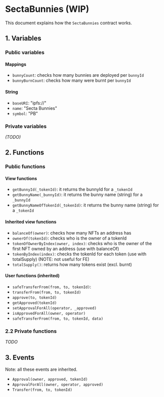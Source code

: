 # SectaBunnies (WIP)

This document explains how the `SectaBunnies` contract works.

## 1. Variables

### Public variables

#### Mappings

- `bunnyCount`: checks how many bunnies are deployed per `bunnyId`
- `bunnyBurnCount`: checks how many were burnt per `bunnyId`

#### String

- `baseURI`: "ipfs://"
- `name`: "Secta Bunnies"
- `symbol`: "PB"

### Private variables

_(TODO)_

## 2. Functions

### Public functions

#### View functions

- `getBunnyId(_tokenId)`: it returns the bunnyId for a `_tokenId`
- `getBunnyName(_bunnyId)`: it returns the bunny name (string) for a `_bunnyId`
- `getBunnyNameOfTokenId(_tokenId)`: it returns the bunny name (string) for a `_tokenId`

#### Inherited view functions

- `balanceOf(owner)`: checks how many NFTs an address has
- `ownerOf(tokenId)`: checks who is the owner of a tokenId
- `tokenOfOwnerByIndex(owner, index)`: checks who is the owner of the first NFT owned by an address (use with balanceOf)
- `tokenByIndex(index)`: checks the tokenId for each token (use with totalSupply) (NOTE: not useful for FE)
- `totalSupply()`: returns how many tokens exist (excl. burnt)

#### User functions (inherited)

- `safeTransferFrom(from, to, tokenId)`:
- `transferFrom(from, to, tokenId)`
- `approve(to, tokenId)`
- `getApproved(tokenId)`
- `setApprovalForAll(operator, _approved)`
- `isApprovedForAll(owner, operator)`
- `safeTransferFrom(from, to, tokenId, data)`

### 2.2 Private functions

_TODO_

## 3. Events

Note: all these events are inherited.

- `Approval(owner, approved, tokenId)`
- `ApprovalForAll(owner, operator, approved)`
- `Transfer(from, to, tokenId)`
